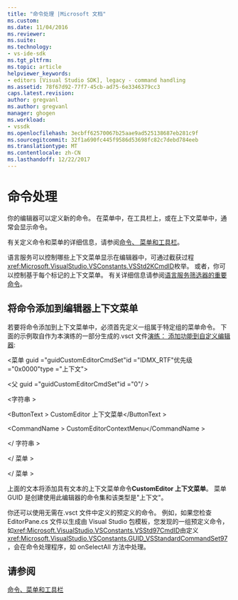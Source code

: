 ```yaml
---
title: "命令处理 |Microsoft 文档"
ms.custom: 
ms.date: 11/04/2016
ms.reviewer: 
ms.suite: 
ms.technology:
- vs-ide-sdk
ms.tgt_pltfrm: 
ms.topic: article
helpviewer_keywords:
- editors [Visual Studio SDK], legacy - command handling
ms.assetid: 78f67d92-77f7-45cb-ad75-6e3346379cc3
caps.latest.revision: 
author: gregvanl
ms.author: gregvanl
manager: ghogen
ms.workload:
- vssdk
ms.openlocfilehash: 3ecbff62570067b25aae9ad525138687eb281c9f
ms.sourcegitcommit: 32f1a690fc445f9586d53698fc82c7debd784eeb
ms.translationtype: MT
ms.contentlocale: zh-CN
ms.lasthandoff: 12/22/2017
---
```

# <a name="command-handling"></a>命令处理
你的编辑器可以定义新的命令。 在菜单中，在工具栏上，或在上下文菜单中，通常会显示命令。  
  
 有关定义命令和菜单的详细信息，请参阅[命令、 菜单和工具栏](../extensibility/internals/commands-menus-and-toolbars.md)。  
  
 语言服务可以控制哪些上下文菜单显示在编辑器中，可通过截获过程<xref:Microsoft.VisualStudio.VSConstants.VSStd2KCmdID>枚举。 或者，你可以控制基于每个标记的上下文菜单。 有关详细信息请参阅[语言服务筛选器的重要命令](../extensibility/internals/important-commands-for-language-service-filters.md)。  
  
## <a name="adding-commands-to-the-editor-context-menu"></a>将命令添加到编辑器上下文菜单  
 若要将命令添加到上下文菜单中，必须首先定义一组属于特定组的菜单命令。 下面的示例取自作为本演练的一部分生成的.vsct 文件[演练： 添加功能到自定义编辑器](../extensibility/walkthrough-adding-features-to-a-custom-editor.md):  
  
 \<菜单 guid ="guidCustomEditorCmdSet"id ="IDMX_RTF"优先级 ="0x0000"type ="上下文">  
  
 \<父 guid ="guidCustomEditorCmdSet"id ="0"/ >  
  
 \<字符串 >  
  
 \<ButtonText > CustomEditor 上下文菜单\</ButtonText >  
  
 \<CommandName > CustomEditorContextMenu\</CommandName >  
  
 \</ 字符串 >  
  
 \</ 菜单 >  
  
 \</ 菜单 >  
  
 上面的文本将添加具有文本的上下文菜单命令**CustomEditor 上下文菜单**。 菜单 GUID 是创建使用此编辑器的命令集和该类型是"上下文"。  
  
 你还可以使用无需在.vsct 文件中定义的预定义的命令。 例如，如果您检查 EditorPane.cs 文件以生成由 Visual Studio 包模板，您发现的一组预定义命令，如<xref:Microsoft.VisualStudio.VSConstants.VSStd97CmdID>由定义<xref:Microsoft.VisualStudio.VSConstants.GUID_VSStandardCommandSet97>，会在命令处理程序，如 onSelectAll 方法中处理。  
  
## <a name="see-also"></a>请参阅  
 [命令、菜单和工具栏](../extensibility/internals/commands-menus-and-toolbars.md)